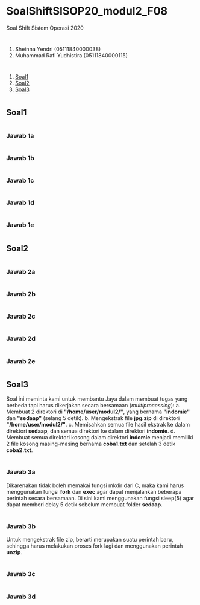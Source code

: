 # SoalShiftSISOP20_modul2_F08
Soal Shift Sistem Operasi 2020
#
1. Sheinna Yendri (05111840000038)
2. Muhammad Rafi Yudhistira (05111840000115)
#
1. [Soal1](#soal1)
2. [Soal2](#soal2)
3. [Soal3](#soal3)
#

## Soal1

#

### Jawab 1a

#

### Jawab 1b

#

### Jawab 1c

#

###  Jawab 1d

#

### Jawab 1e

#

## Soal2

#

### Jawab 2a

#

### Jawab 2b

#

### Jawab 2c

#

### Jawab 2d

#

### Jawab 2e

#

## Soal3
Soal ini meminta kami untuk membantu Jaya dalam membuat tugas yang berbeda tapi harus dikerjakan secara bersamaan (*multiprocessing*):
a. Membuat 2 direktori di **"/home/user/modul2/"**, yang bernama **"indomie"** dan **"sedaap"** (selang 5 detik).
b. Mengekstrak file **jpg.zip** di direktori **"/home/user/modul2/"**.
c. Memisahkan semua file hasil ekstrak ke dalam direktori **sedaap**, dan semua direktori ke dalam direktori **indomie**.
d. Membuat semua direktori kosong dalam direktori **indomie** menjadi memiliki 2 file kosong masing-masing bernama **coba1.txt** dan setelah 3 detik **coba2.txt**.
#

### Jawab 3a
Dikarenakan tidak boleh memakai fungsi mkdir dari C, maka kami harus menggunakan fungsi **fork** dan **exec** agar dapat menjalankan beberapa perintah secara bersamaan. Di sini kami menggunakan fungsi sleep(5) agar dapat memberi delay 5 detik sebelum membuat folder **sedaap**.
#

### Jawab 3b
Untuk mengekstrak file zip, berarti merupakan suatu perintah baru, sehingga harus melakukan proses fork lagi dan menggunakan perintah **unzip**.
#

### Jawab 3c

#

### Jawab 3d

#
